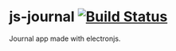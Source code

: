 # js-journal [![Build Status](https://travis-ci.org/wnuke/js-journal.svg?branch=master)](https://travis-ci.org/wnuke/js-journal)

Journal app made with electronjs.
